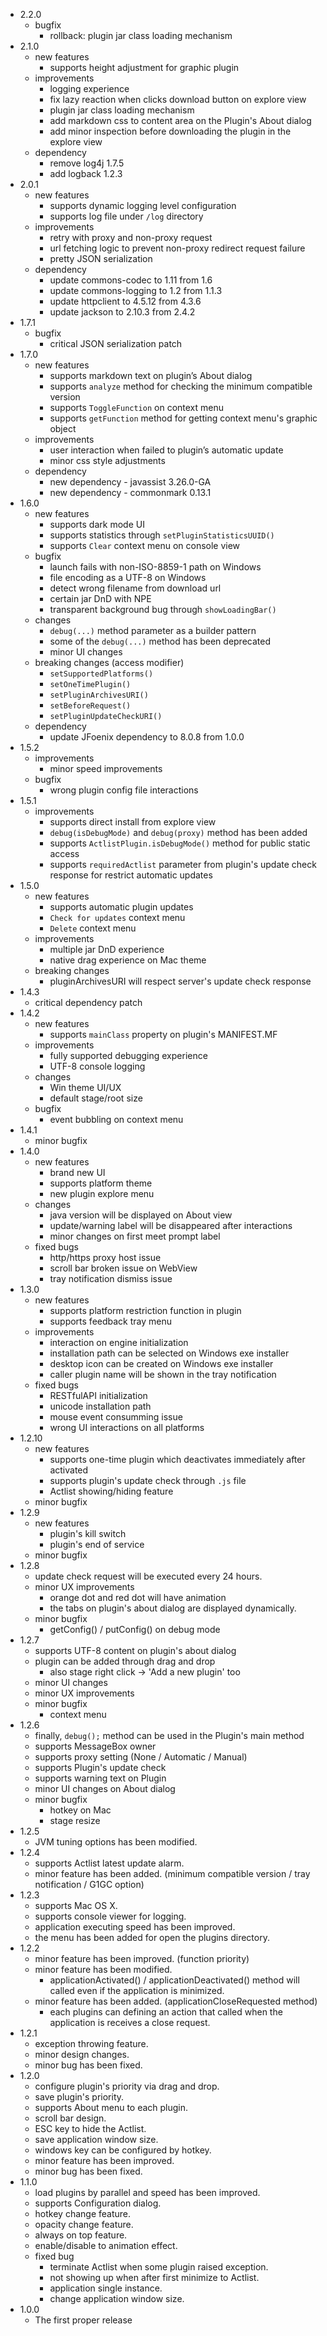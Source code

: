 * 2.2.0
    * bugfix
      * rollback: plugin jar class loading mechanism
* 2.1.0
    * new features
      * supports height adjustment for graphic plugin
    * improvements
      * logging experience
      * fix lazy reaction when clicks download button on explore view
      * plugin jar class loading mechanism
      * add markdown css to content area on ​the Plugin's About dialog
      * add minor inspection before downloading the plugin in the explore view
    * dependency
      * remove log4j 1.7.5
      * add logback 1.2.3
* 2.0.1
    * new features
      * supports dynamic logging level configuration
      * supports log file under `/log` directory
    * improvements
      * retry with proxy and non-proxy request
      * url fetching logic to prevent non-proxy redirect request failure
      * pretty JSON serialization
    * dependency
      * update commons-codec to 1.11 from 1.6
      * update commons-logging to 1.2 from 1.1.3
      * update httpclient to 4.5.12 from 4.3.6
      * update jackson to 2.10.3 from 2.4.2
* 1.7.1
    * bugfix
      * critical JSON serialization patch
* 1.7.0
    * new features
      * supports markdown text on plugin’s About dialog
      * supports `analyze` method for checking the minimum compatible version
      * supports `ToggleFunction` on context menu
      * supports `getFunction` method for getting context menu's graphic object
    * improvements
      * user interaction when failed to plugin’s automatic update
      * minor css style adjustments
    * dependency
      * new dependency - javassist 3.26.0-GA
      * new dependency - commonmark 0.13.1
* 1.6.0
    * new features
      * supports dark mode UI
      * supports statistics through `setPluginStatisticsUUID()`
      * supports `Clear` context menu on console view
    * bugfix
      * launch fails with non-ISO-8859-1 path on Windows
      * file encoding as a UTF-8 on Windows
      * detect wrong filename from download url
      * certain jar DnD with NPE
      * transparent background bug through `showLoadingBar()`
    * changes
      * `debug(...)` method parameter as a builder pattern
      * some of the `debug(...)` method has been deprecated
      * minor UI changes
    * breaking changes (access modifier)
      * `setSupportedPlatforms()`
      * `setOneTimePlugin()`
      * `setPluginArchivesURI()`
      * `setBeforeRequest()`
      * `setPluginUpdateCheckURI()`
    * dependency
      * update JFoenix dependency to 8.0.8 from 1.0.0
* 1.5.2
    * improvements
      * minor speed improvements
    * bugfix
      * wrong plugin config file interactions
* 1.5.1
    * improvements
      * supports direct install from explore view
      * `debug(isDebugMode)` and `debug(proxy)` method has been added
      * supports `ActlistPlugin.isDebugMode()` method for public static access
      * supports `requiredActlist` parameter from plugin's update check response for restrict automatic updates
* 1.5.0
    * new features
      * supports automatic plugin updates
      * `Check for updates` context menu
      * `Delete` context menu
    * improvements
      * multiple jar DnD experience
      * native drag experience on Mac theme
    * breaking changes
      * pluginArchivesURI will respect server's update check response
* 1.4.3
    * critical dependency patch
* 1.4.2
    * new features
      * supports `mainClass` property on plugin's MANIFEST.MF
    * improvements
      * fully supported debugging experience
      * UTF-8 console logging
    * changes
      * Win theme UI/UX
      * default stage/root size
    * bugfix
      * event bubbling on context menu
* 1.4.1
    * minor bugfix
* 1.4.0
    * new features
      * brand new UI
      * supports platform theme
      * new plugin explore menu
    * changes
      * java version will be displayed on About view
      * update/warning label will be disappeared after interactions
      * minor changes on first meet prompt label
    * fixed bugs
      * http/https proxy host issue
      * scroll bar broken issue on WebView
      * tray notification dismiss issue
* 1.3.0
    * new features
      * supports platform restriction function in plugin
      * supports feedback tray menu
    * improvements
      * interaction on engine initialization
      * installation path can be selected on Windows exe installer
      * desktop icon can be created on Windows exe installer
      * caller plugin name will be shown in the tray notification
    * fixed bugs
      * RESTfulAPI initialization
      * unicode installation path
      * mouse event consumming issue
      * wrong UI interactions on all platforms
* 1.2.10
    * new features
      * supports one-time plugin which deactivates immediately after activated
      * supports plugin's update check through `.js` file
      * Actlist showing/hiding feature
    * minor bugfix
* 1.2.9
    * new features
      * plugin's kill switch
      * plugin's end of service
    * minor bugfix
* 1.2.8
    * update check request will be executed every 24 hours.
    * minor UX improvements 
      * orange dot and red dot will have animation
      * the tabs on plugin's about dialog are displayed dynamically.
    * minor bugfix 
      * getConfig() / putConfig() on debug mode
* 1.2.7
    * supports UTF-8 content on plugin's about dialog
    * plugin can be added through drag and drop
      * also stage right click -> 'Add a new plugin' too
    * minor UI changes
    * minor UX improvements
    * minor bugfix
      * context menu
* 1.2.6
    * finally, `debug();` method can be used in the Plugin's main method
    * supports MessageBox owner
    * supports proxy setting (None / Automatic / Manual)
    * supports Plugin's update check
    * supports warning text on Plugin
    * minor UI changes on About dialog
    * minor bugfix
      * hotkey on Mac
      * stage resize
* 1.2.5
    * JVM tuning options has been modified.
* 1.2.4
    * supports Actlist latest update alarm.
    * minor feature has been added. (minimum compatible version / tray notification / G1GC option)
* 1.2.3
    * supports Mac OS X.
    * supports console viewer for logging.
    * application executing speed has been improved.
    * the menu has been added for open the plugins directory.
* 1.2.2
    * minor feature has been improved. (function priority)
    * minor feature has been modified.
      * applicationActivated() / applicationDeactivated() method will called even if the application is minimized.
    * minor feature has been added. (applicationCloseRequested method)
      * each plugins can defining an action that called when the application is receives a close request.
* 1.2.1
    * exception throwing feature.
    * minor design changes.
    * minor bug has been fixed.
* 1.2.0
    * configure plugin's priority via drag and drop.
    * save plugin's priority.
    * supports About menu to each plugin.
    * scroll bar design.
    * ESC key to hide the Actlist.
    * save application window size.
    * windows key can be configured by hotkey.
    * minor feature has been improved.
    * minor bug has been fixed.
* 1.1.0
    * load plugins by parallel and speed has been improved.
    * supports Configuration dialog.
    * hotkey change feature.
    * opacity change feature.
    * always on top feature.
    * enable/disable to animation effect.
    * fixed bug
      * terminate Actlist when some plugin raised exception.
      * not showing up when after first minimize to Actlist.
      * application single instance.
      * change application window size.
* 1.0.0
    * The first proper release